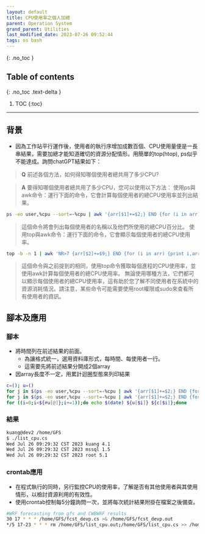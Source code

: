 ```yaml
---
layout: default
title: CPU使用率之個人加總
parent: Operation System
grand_parent: Utilities
last_modified_date: 2023-07-26 09:52:44
tags: os bash
---
```


{: .no_toc }

## Table of contents
{: .no_toc .text-delta }

1. TOC 
{:toc}

---

## 背景

- 因為工作站平行運作後，使用者的執行序增加成數百個、CPU使用量便是一長串結果，需要加總才能知道確切的資源分配情形。用簡單的top(htop), ps似乎不能達成。詢問chatGPT結果如下：

>**Q** 前述各個方法，如何得知哪個使用者總共用了多少CPU?

> **A** 要得知哪個使用者總共用了多少CPU，您可以使用以下方法：
> 使用ps與awk命令：運行下面的命令，它會計算每個使用者的總CPU使用率並列出結果。

```bash
ps -eo user,%cpu --sort=-%cpu | awk '{arr[$1]+=$2;} END {for (i in arr) {print i,arr[i]}}'
```
> 這個命令將會列出每個使用者的名稱以及他們所使用的總CPU百分比。
> 使用top與awk命令：運行下面的命令，它會顯示每個使用者的總CPU使用率。

```bash
top -b -n 1 | awk 'NR>7 {arr[$2]+=$9;} END {for (i in arr) {print i,arr[i]}}'
```

> 這個命令與之前提到的相同，使用top命令獲取每個進程的CPU使用率，並使用awk計算每個使用者的總CPU使用率。
> 無論使用哪種方法，它們都可以顯示每個使用者的總CPU使用率，這有助於您了解不同使用者在系統中的資源消耗情況。請注意，某些命令可能需要使用root權限或sudo來查看所有使用者的資訊。

## 腳本及應用

### 腳本

- 將時間列在前述結果的前面。
  - 為讓格式統一，選用資料庫形式，每時間、每使用者一行。
  - 這需要先將前述結果分開成2個array
- 因array長度不一定，用累計迴圈型態來列印結果

```bash
c=(); u=()
for j in $(ps -eo user,%cpu --sort=-%cpu | awk '{arr[$1]+=$2;} END {for (i in arr) {print i,arr[i]}}'|grep -v ' 0'|awk '{print $2}');do c=( ${c[@]} $j);done
for j in $(ps -eo user,%cpu --sort=-%cpu | awk '{arr[$1]+=$2;} END {for (i in arr) {print i,arr[i]}}'|grep -v ' 0'|awk '{print $1}');do u=( ${u[@]} $j);done
for ((i=0;i<${#u[@]};i+=1));do echo $(date) ${u[$i]} ${c[$i]};done
```

### 結果

```bash
kuang@dev2 /home/GFS
$ ./list_cpu.cs
Wed Jul 26 09:29:32 CST 2023 kuang 4.1
Wed Jul 26 09:29:32 CST 2023 mssql 1.5
Wed Jul 26 09:29:32 CST 2023 root 5.1
```

### crontab應用

- 在程式執行的同時，另行監控CPU的使用率，了解是否有其他使用者與其使用情形，以檢討資源利用的有效性。
- 使用crontab控制每5分鐘詢問一次，並將每次統計結果附掛在檔案之後備查。

```bash
#WRF forecasting from gfs and CWBWRF results
30 17 * * * /home/GFS/fcst_devp.cs >& /home/GFS/fcst_devp.out
*/5 17-23 * * * rm /home/GFS/list_cpu.out;/home/GFS/list_cpu.cs >> /home/GFS/list_cpu.out
```